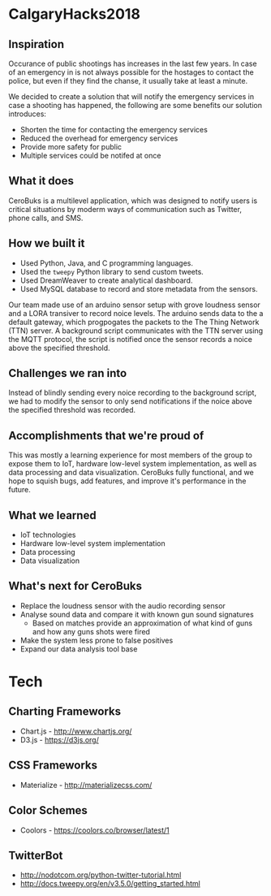 # CalgaryHacks2018

## Inspiration

Occurance of public shootings has increases in the last few years. In case of an emergency in is not always possible for the hostages to contact the police, but even if they find the chanse, it usually take at least a minute.

We decided to create a solution that will notify the emergency services in case a shooting has happened, the following are some benefits our solution introduces: 

- Shorten the time for contacting the emergency services
- Reduced the overhead for emergency services
- Provide more safety for public
- Multiple services could be notifed at once

## What it does

CeroBuks is a multilevel application, which was designed to notify users is critical situations by moderm ways of communication such as Twitter, phone calls, and SMS.

## How we built it

- Used Python, Java, and C programming languages.
- Used the `tweepy` Python library to send custom tweets.
- Used DreamWeaver to create analytical dashboard.
- Used MySQL database to record and store metadata from the sensors.

Our team made use of an arduino sensor setup with grove loudness sensor and a LORA transiver to record noice levels. The arduino sends data to the a default gateway, which progpogates the packets to the The Thing Network (TTN) server. A background script communicates with the TTN server using the MQTT protocol, the script is notified once the sensor records a noice above the specified threshold.

## Challenges we ran into

Instead of blindly sending every noice recording to the background script, we had to modify the sensor to only send notifications if the noice above the specified threshold was recorded.

## Accomplishments that we're proud of

This was mostly a learning experience for most members of the group to expose them to IoT, hardware low-level system implementation, as well as data processing and data visualization. CeroBuks fully functional, and we hope to squish bugs, add features, and improve it's performance in the future.

## What we learned

- IoT technologies
- Hardware low-level system implementation
- Data processing
- Data visualization

## What's next for CeroBuks

- Replace the loudness sensor with the audio recording sensor
- Analyse sound data and compare it with known gun sound signatures
    - Based on matches provide an approximation of what kind of guns and how any guns shots were fired
- Make the system less prone to false positives
- Expand our data analysis tool base

# Tech

## Charting Frameworks
* Chart.js - http://www.chartjs.org/
* D3.js - https://d3js.org/

## CSS Frameworks
* Materialize - http://materializecss.com/

## Color Schemes
* Coolors - https://coolors.co/browser/latest/1

## TwitterBot

* http://nodotcom.org/python-twitter-tutorial.html
* http://docs.tweepy.org/en/v3.5.0/getting_started.html
